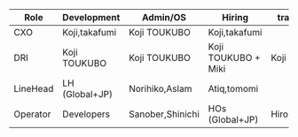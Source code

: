 |  Role    | Development  | Admin/OS       | Hiring              | transcription      | Editors       | Payment                |
|----------|--------------|----------------|---------------------|--------------------|---------------|------------------------|
| CXO      |Koji,takafumi | Koji TOUKUBO   | Koji,takafumi       |                    |               | Naoki Nishida          |
| DRI      |Koji TOUKUBO  | Koji TOUKUBO   | Koji TOUKUBO + Miki | Koji TOUKUBO       | Takumi + Koji | Masaki + Koji + takuji |
| LineHead |LH (Global+JP)|Norihiko,Aslam  | Atiq,tomomi         |                    | Takuji Uemura |                        |
| Operator | Developers   |Sanober,Shinichi| HOs (Global+JP)     | Hiroshi,Prashant   | Naomi,Sachiko | Rie Moore,Yukiko(jp)   |
